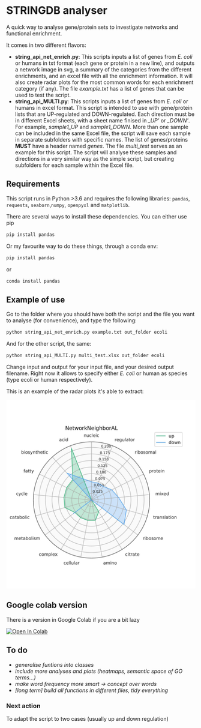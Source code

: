 # STRINGDB analyser
A quick way to analyse gene/protein sets to investigate networks and functional enrichment.

It comes in two different flavors:
* **string_api_net_enrich.py**: This scripts inputs a list of genes from _E. coli_ or humans in txt format (each gene or protein in a new line), and outputs a network image in svg, a summary of the categories from the different enrichments, and an excel file with all the enrichment information. It will also create radar plots for the most common words for each enrichment category (if any). The file _example.txt_ has a list of genes that can be used to test the script. 
* **string_api_MULTI.py**: This scripts inputs a list of genes from _E. coli_ or humans in excel format. This script is intended to use with gene/protein lists that are UP-regulated and DOWN-regulated. Each direction must be in different Excel sheets, with a sheet name finised in _\_UP'_ or _\_DOWN'_. For example, _sample1\_UP_ and _sample1\_DOWN_. More than one sample can be included in the same Excel file, the script will save each sample in separate subfolders with specific names. The list of genes/proteins **MUST** have a header named _genes_. The file _multi_test_ serves as an example for this script. The script will analyse these samples and directions in a very similar way as the simple script, but creating subfolders for each sample within the Excel file. 



## Requirements

This script runs in Python >3.6 and requires the following libraries: `pandas`, `requests`, `seaborn`,`numpy`, `openpyxl` and `matplotlib`.

There are several ways to install these dependencies. You can either use pip

```bash
pip install pandas
```

Or my favourite way to do these things, through a conda env:

```bash
pip install pandas
```

or

```bash
conda install pandas
```

## Example of use

Go to the folder where you should have both the script and the file you want to analyse (for convenience), and type the following:

```bash
python string_api_net_enrich.py example.txt out_folder ecoli
```

And for the other script, the same:

```bash
python string_api_MULTI.py multi_test.xlsx out_folder ecoli
```

Change input and output for your input file, and your desired output filename.
Right now it allows to specify either _E. coli_ or human as species (type ecoli or human respectively). 

This is an example of the radar plots it's able to extract:

![alt text](https://github.com/dmartimarti/STRINGDB_analyser/blob/main/figs/radar_example.JPG)


## Google colab version

There is a version in Google Colab if you are a bit lazy

[![Open In Colab](https://colab.research.google.com/assets/colab-badge.svg)](https://colab.research.google.com/drive/1pMRsXxKZX_L20ehAleMw2yHH79q1uUIK?usp=sharing)


## To do

* _generalise funtions into classes_
* _include more analyses and plots (heatmaps, semantic space of GO terms...)_
* _make word frequency more smart -> concept over words_
* _[long term] build all functions in different files, tidy everything_

### Next action

To adapt the script to two cases (usually up and down regulation) 
